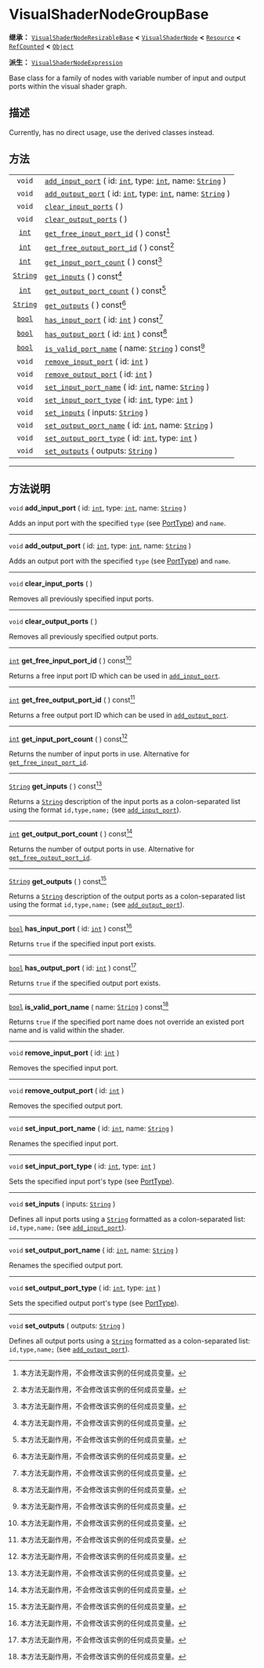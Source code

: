 <!-- ⚠ 请勿编辑本文件 ⚠ -->
<!-- 本文档使用脚本从 WeDot 引擎源码仓库生成。 -->
<!-- 生成脚本：https://github.com/WeDot-Engine/WeDot/tree/4.3/doc/tools/make_md.py； -->
<!-- 原文件：https://github.com/WeDot-Engine/WeDot/tree/4.3/doc/classes/VisualShaderNodeGroupBase.xml。 -->

<div id="_class_visualshadernodegroupbase"></div>

# VisualShaderNodeGroupBase

**继承：** [`VisualShaderNodeResizableBase`](class_visualshadernoderesizablebase.md) **<** [`VisualShaderNode`](class_visualshadernode.md) **<** [`Resource`](class_resource.md) **<** [`RefCounted`](class_refcounted.md) **<** [`Object`](class_object.md)

**派生：** [`VisualShaderNodeExpression`](class_visualshadernodeexpression.md)

Base class for a family of nodes with variable number of input and output ports within the visual shader graph.

## 描述

Currently, has no direct usage, use the derived classes instead.

## 方法

|||
|:-:|:--|
| `void`                      | [`add_input_port`](class_visualshadernodegroupbase.md#class_visualshadernodegroupbase_method_add_input_port) ( id: [`int`](class_int.md), type: [`int`](class_int.md), name: [`String`](class_string.md) )   |
| `void`                      | [`add_output_port`](class_visualshadernodegroupbase.md#class_visualshadernodegroupbase_method_add_output_port) ( id: [`int`](class_int.md), type: [`int`](class_int.md), name: [`String`](class_string.md) ) |
| `void`                      | [`clear_input_ports`](class_visualshadernodegroupbase.md#class_visualshadernodegroupbase_method_clear_input_ports) ( )                                                                                       |
| `void`                      | [`clear_output_ports`](class_visualshadernodegroupbase.md#class_visualshadernodegroupbase_method_clear_output_ports) ( )                                                                                     |
| [`int`](class_int.md)       | [`get_free_input_port_id`](class_visualshadernodegroupbase.md#class_visualshadernodegroupbase_method_get_free_input_port_id) ( ) const[^const]                                                               |
| [`int`](class_int.md)       | [`get_free_output_port_id`](class_visualshadernodegroupbase.md#class_visualshadernodegroupbase_method_get_free_output_port_id) ( ) const[^const]                                                             |
| [`int`](class_int.md)       | [`get_input_port_count`](class_visualshadernodegroupbase.md#class_visualshadernodegroupbase_method_get_input_port_count) ( ) const[^const]                                                                   |
| [`String`](class_string.md) | [`get_inputs`](class_visualshadernodegroupbase.md#class_visualshadernodegroupbase_method_get_inputs) ( ) const[^const]                                                                                       |
| [`int`](class_int.md)       | [`get_output_port_count`](class_visualshadernodegroupbase.md#class_visualshadernodegroupbase_method_get_output_port_count) ( ) const[^const]                                                                 |
| [`String`](class_string.md) | [`get_outputs`](class_visualshadernodegroupbase.md#class_visualshadernodegroupbase_method_get_outputs) ( ) const[^const]                                                                                     |
| [`bool`](class_bool.md)     | [`has_input_port`](class_visualshadernodegroupbase.md#class_visualshadernodegroupbase_method_has_input_port) ( id: [`int`](class_int.md) ) const[^const]                                                     |
| [`bool`](class_bool.md)     | [`has_output_port`](class_visualshadernodegroupbase.md#class_visualshadernodegroupbase_method_has_output_port) ( id: [`int`](class_int.md) ) const[^const]                                                   |
| [`bool`](class_bool.md)     | [`is_valid_port_name`](class_visualshadernodegroupbase.md#class_visualshadernodegroupbase_method_is_valid_port_name) ( name: [`String`](class_string.md) ) const[^const]                                     |
| `void`                      | [`remove_input_port`](class_visualshadernodegroupbase.md#class_visualshadernodegroupbase_method_remove_input_port) ( id: [`int`](class_int.md) )                                                             |
| `void`                      | [`remove_output_port`](class_visualshadernodegroupbase.md#class_visualshadernodegroupbase_method_remove_output_port) ( id: [`int`](class_int.md) )                                                           |
| `void`                      | [`set_input_port_name`](class_visualshadernodegroupbase.md#class_visualshadernodegroupbase_method_set_input_port_name) ( id: [`int`](class_int.md), name: [`String`](class_string.md) )                      |
| `void`                      | [`set_input_port_type`](class_visualshadernodegroupbase.md#class_visualshadernodegroupbase_method_set_input_port_type) ( id: [`int`](class_int.md), type: [`int`](class_int.md) )                            |
| `void`                      | [`set_inputs`](class_visualshadernodegroupbase.md#class_visualshadernodegroupbase_method_set_inputs) ( inputs: [`String`](class_string.md) )                                                                 |
| `void`                      | [`set_output_port_name`](class_visualshadernodegroupbase.md#class_visualshadernodegroupbase_method_set_output_port_name) ( id: [`int`](class_int.md), name: [`String`](class_string.md) )                    |
| `void`                      | [`set_output_port_type`](class_visualshadernodegroupbase.md#class_visualshadernodegroupbase_method_set_output_port_type) ( id: [`int`](class_int.md), type: [`int`](class_int.md) )                          |
| `void`                      | [`set_outputs`](class_visualshadernodegroupbase.md#class_visualshadernodegroupbase_method_set_outputs) ( outputs: [`String`](class_string.md) )                                                              |

<!-- rst-class:: classref-section-separator -->

---

## 方法说明

<div id="_class_visualshadernodegroupbase_method_add_input_port"></div>

`void` **add_input_port** ( id: [`int`](class_int.md), type: [`int`](class_int.md), name: [`String`](class_string.md) )<div id="class_visualshadernodegroupbase_method_add_input_port"></div>

Adds an input port with the specified `type` (see [PortType](#enum_visualshadernode_porttype)) and `name`.

<!-- rst-class:: classref-item-separator -->

---

<div id="_class_visualshadernodegroupbase_method_add_output_port"></div>

`void` **add_output_port** ( id: [`int`](class_int.md), type: [`int`](class_int.md), name: [`String`](class_string.md) )<div id="class_visualshadernodegroupbase_method_add_output_port"></div>

Adds an output port with the specified `type` (see [PortType](#enum_visualshadernode_porttype)) and `name`.

<!-- rst-class:: classref-item-separator -->

---

<div id="_class_visualshadernodegroupbase_method_clear_input_ports"></div>

`void` **clear_input_ports** ( )<div id="class_visualshadernodegroupbase_method_clear_input_ports"></div>

Removes all previously specified input ports.

<!-- rst-class:: classref-item-separator -->

---

<div id="_class_visualshadernodegroupbase_method_clear_output_ports"></div>

`void` **clear_output_ports** ( )<div id="class_visualshadernodegroupbase_method_clear_output_ports"></div>

Removes all previously specified output ports.

<!-- rst-class:: classref-item-separator -->

---

<div id="_class_visualshadernodegroupbase_method_get_free_input_port_id"></div>

[`int`](class_int.md) **get_free_input_port_id** ( ) const[^const]<div id="class_visualshadernodegroupbase_method_get_free_input_port_id"></div>

Returns a free input port ID which can be used in [`add_input_port`](class_visualshadernodegroupbase.md#class_visualshadernodegroupbase_method_add_input_port).

<!-- rst-class:: classref-item-separator -->

---

<div id="_class_visualshadernodegroupbase_method_get_free_output_port_id"></div>

[`int`](class_int.md) **get_free_output_port_id** ( ) const[^const]<div id="class_visualshadernodegroupbase_method_get_free_output_port_id"></div>

Returns a free output port ID which can be used in [`add_output_port`](class_visualshadernodegroupbase.md#class_visualshadernodegroupbase_method_add_output_port).

<!-- rst-class:: classref-item-separator -->

---

<div id="_class_visualshadernodegroupbase_method_get_input_port_count"></div>

[`int`](class_int.md) **get_input_port_count** ( ) const[^const]<div id="class_visualshadernodegroupbase_method_get_input_port_count"></div>

Returns the number of input ports in use. Alternative for [`get_free_input_port_id`](class_visualshadernodegroupbase.md#class_visualshadernodegroupbase_method_get_free_input_port_id).

<!-- rst-class:: classref-item-separator -->

---

<div id="_class_visualshadernodegroupbase_method_get_inputs"></div>

[`String`](class_string.md) **get_inputs** ( ) const[^const]<div id="class_visualshadernodegroupbase_method_get_inputs"></div>

Returns a [`String`](class_string.md) description of the input ports as a colon-separated list using the format `id,type,name;` (see [`add_input_port`](class_visualshadernodegroupbase.md#class_visualshadernodegroupbase_method_add_input_port)).

<!-- rst-class:: classref-item-separator -->

---

<div id="_class_visualshadernodegroupbase_method_get_output_port_count"></div>

[`int`](class_int.md) **get_output_port_count** ( ) const[^const]<div id="class_visualshadernodegroupbase_method_get_output_port_count"></div>

Returns the number of output ports in use. Alternative for [`get_free_output_port_id`](class_visualshadernodegroupbase.md#class_visualshadernodegroupbase_method_get_free_output_port_id).

<!-- rst-class:: classref-item-separator -->

---

<div id="_class_visualshadernodegroupbase_method_get_outputs"></div>

[`String`](class_string.md) **get_outputs** ( ) const[^const]<div id="class_visualshadernodegroupbase_method_get_outputs"></div>

Returns a [`String`](class_string.md) description of the output ports as a colon-separated list using the format `id,type,name;` (see [`add_output_port`](class_visualshadernodegroupbase.md#class_visualshadernodegroupbase_method_add_output_port)).

<!-- rst-class:: classref-item-separator -->

---

<div id="_class_visualshadernodegroupbase_method_has_input_port"></div>

[`bool`](class_bool.md) **has_input_port** ( id: [`int`](class_int.md) ) const[^const]<div id="class_visualshadernodegroupbase_method_has_input_port"></div>

Returns `true` if the specified input port exists.

<!-- rst-class:: classref-item-separator -->

---

<div id="_class_visualshadernodegroupbase_method_has_output_port"></div>

[`bool`](class_bool.md) **has_output_port** ( id: [`int`](class_int.md) ) const[^const]<div id="class_visualshadernodegroupbase_method_has_output_port"></div>

Returns `true` if the specified output port exists.

<!-- rst-class:: classref-item-separator -->

---

<div id="_class_visualshadernodegroupbase_method_is_valid_port_name"></div>

[`bool`](class_bool.md) **is_valid_port_name** ( name: [`String`](class_string.md) ) const[^const]<div id="class_visualshadernodegroupbase_method_is_valid_port_name"></div>

Returns `true` if the specified port name does not override an existed port name and is valid within the shader.

<!-- rst-class:: classref-item-separator -->

---

<div id="_class_visualshadernodegroupbase_method_remove_input_port"></div>

`void` **remove_input_port** ( id: [`int`](class_int.md) )<div id="class_visualshadernodegroupbase_method_remove_input_port"></div>

Removes the specified input port.

<!-- rst-class:: classref-item-separator -->

---

<div id="_class_visualshadernodegroupbase_method_remove_output_port"></div>

`void` **remove_output_port** ( id: [`int`](class_int.md) )<div id="class_visualshadernodegroupbase_method_remove_output_port"></div>

Removes the specified output port.

<!-- rst-class:: classref-item-separator -->

---

<div id="_class_visualshadernodegroupbase_method_set_input_port_name"></div>

`void` **set_input_port_name** ( id: [`int`](class_int.md), name: [`String`](class_string.md) )<div id="class_visualshadernodegroupbase_method_set_input_port_name"></div>

Renames the specified input port.

<!-- rst-class:: classref-item-separator -->

---

<div id="_class_visualshadernodegroupbase_method_set_input_port_type"></div>

`void` **set_input_port_type** ( id: [`int`](class_int.md), type: [`int`](class_int.md) )<div id="class_visualshadernodegroupbase_method_set_input_port_type"></div>

Sets the specified input port's type (see [PortType](#enum_visualshadernode_porttype)).

<!-- rst-class:: classref-item-separator -->

---

<div id="_class_visualshadernodegroupbase_method_set_inputs"></div>

`void` **set_inputs** ( inputs: [`String`](class_string.md) )<div id="class_visualshadernodegroupbase_method_set_inputs"></div>

Defines all input ports using a [`String`](class_string.md) formatted as a colon-separated list: `id,type,name;` (see [`add_input_port`](class_visualshadernodegroupbase.md#class_visualshadernodegroupbase_method_add_input_port)).

<!-- rst-class:: classref-item-separator -->

---

<div id="_class_visualshadernodegroupbase_method_set_output_port_name"></div>

`void` **set_output_port_name** ( id: [`int`](class_int.md), name: [`String`](class_string.md) )<div id="class_visualshadernodegroupbase_method_set_output_port_name"></div>

Renames the specified output port.

<!-- rst-class:: classref-item-separator -->

---

<div id="_class_visualshadernodegroupbase_method_set_output_port_type"></div>

`void` **set_output_port_type** ( id: [`int`](class_int.md), type: [`int`](class_int.md) )<div id="class_visualshadernodegroupbase_method_set_output_port_type"></div>

Sets the specified output port's type (see [PortType](#enum_visualshadernode_porttype)).

<!-- rst-class:: classref-item-separator -->

---

<div id="_class_visualshadernodegroupbase_method_set_outputs"></div>

`void` **set_outputs** ( outputs: [`String`](class_string.md) )<div id="class_visualshadernodegroupbase_method_set_outputs"></div>

Defines all output ports using a [`String`](class_string.md) formatted as a colon-separated list: `id,type,name;` (see [`add_output_port`](class_visualshadernodegroupbase.md#class_visualshadernodegroupbase_method_add_output_port)).

[^virtual]: 本方法通常需要用户覆盖才能生效。
[^const]: 本方法无副作用，不会修改该实例的任何成员变量。
[^vararg]: 本方法除了能接受在此处描述的参数外，还能够继续接受任意数量的参数。
[^constructor]: 本方法用于构造某个类型。
[^static]: 调用本方法无需实例，可直接使用类名进行调用。
[^operator]: 本方法描述的是使用本类型作为左操作数的有效运算符。
[^bitfield]: 这个值是由下列位标志构成位掩码的整数。
[^void]: 无返回值。
